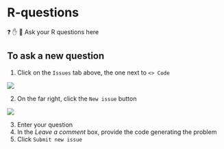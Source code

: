 # R-questions
 :question: :hand: :two_women_holding_hands: Ask your R questions here
 
 ## To ask a new question
 
 1. Click on the ` Issues ` tab above, the one next to `<> Code`
 
 ![](https://camo.githubusercontent.com/ba6d37dfd66eef380fc662180f0408357d993635/68747470733a2f2f68656c702e6769746875622e636f6d2f6173736574732f696d616765732f68656c702f7265706f7369746f72792f7265706f2d746162732d6973737565732e706e67)
 
 2. On the far right, click the `New issue` button
 
 ![](https://camo.githubusercontent.com/e4741a61e4a735372e2f5090ed9ea08743cf380b/68747470733a2f2f68656c702e6769746875622e636f6d2f6173736574732f696d616765732f68656c702f6973737565732f6e65775f6973737565735f627574746f6e2e706e67)
 
 3. Enter your question
 4. In the _Leave a comment_ box, provide the code generating the problem 
 5. Click `Submit new issue`

